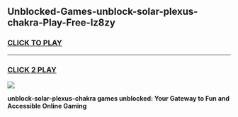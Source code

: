 
## Unblocked-Games-unblock-solar-plexus-chakra-Play-Free-lz8zy
<h3>
<a href="https://premium76.site?title=unblock-solar-plexus-chakra&ref=18A1">CLICK TO PLAY</a></h3>
<hr>

<h3>
<a href="https://premium76.site?title=unblock-solar-plexus-chakra&ref=18A1">CLICK 2 PLAY</a>
  
</h3>

<a href="https://premium76.site?title=unblock-solar-plexus-chakra&ref=18A1"><img src="https://clearcache.store/games.png"></a>


**unblock-solar-plexus-chakra games unblocked: Your Gateway to Fun and Accessible Online Gaming**
